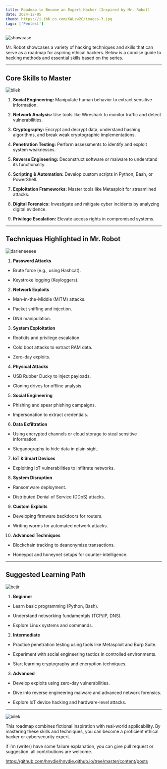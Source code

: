 ```yaml
---
title: Roadmap to Become an Expert Hacker (Inspired by Mr. Robot)
date: 2024-12-05
thumb: https://i.ibb.co.com/KWLzw2C/images-3.jpg
tags: ['Pentest']
---
```


![showcase](https://i.ibb.co.com/KWLzw2C/images-3.jpg)

Mr. Robot showcases a variety of hacking techniques and skills that can serve as a roadmap for aspiring ethical hackers. Below is a concise guide to hacking methods and essential skills based on the series.


---

## Core Skills to Master

![bilek](https://i.ibb.co.com/gDsZxv1/undefined-Imgur.gif)

1. **Social Engineering:**
 Manipulate human behavior to extract sensitive information.


2. **Network Analysis:** Use tools like Wireshark to monitor traffic and detect vulnerabilities.


3. **Cryptography:** Encrypt and decrypt data, understand hashing algorithms, and break weak cryptographic implementations.


4. **Penetration Testing:** Perform assessments to identify and exploit system weaknesses.


5. **Reverse Engineering:** Deconstruct software or malware to understand its functionality.


6. **Scripting & Automation:** Develop custom scripts in Python, Bash, or PowerShell.


7. **Exploitation Frameworks:** Master tools like Metasploit for streamlined attacks.


8. **Digital Forensics:** Investigate and mitigate cyber incidents by analyzing digital evidence.


9. **Privilege Escalation:** Elevate access rights in compromised systems.




---

## Techniques Highlighted in Mr. Robot

![darleneeeee](https://i.ibb.co.com/8r9ZPQH/tumblr-4c4ae832bcb3de95299d4ac11f243ff0-fa738906-540.gif)

1. **Password Attacks**

- Brute force (e.g., using Hashcat).

- Keystroke logging (Keyloggers).



2. **Network Exploits**

- Man-in-the-Middle (MITM) attacks.

- Packet sniffing and injection.

- DNS manipulation.



3. **System Exploitation**

- Rootkits and privilege escalation.

- Cold boot attacks to extract RAM data.

- Zero-day exploits.



4. **Physical Attacks**

- USB Rubber Ducky to inject payloads.

- Cloning drives for offline analysis.



5. **Social Engineering**

- Phishing and spear phishing campaigns.

- Impersonation to extract credentials.



6. **Data Exfiltration**

- Using encrypted channels or cloud storage to steal sensitive information.

- Steganography to hide data in plain sight.



7. **IoT & Smart Devices**

- Exploiting IoT vulnerabilities to infiltrate networks.



8. **System Disruption**

- Ransomware deployment.

- Distributed Denial of Service (DDoS) attacks.



9. **Custom Exploits**

- Developing firmware backdoors for routers.

- Writing worms for automated network attacks.



10. **Advanced Techniques**

- Blockchain tracking to deanonymize transactions.

- Honeypot and honeynet setups for counter-intelligence.





---

## Suggested Learning Path

![bejir](https://i.ibb.co.com/2WxhhQj/images-5.jpg)

1. **Beginner**

- Learn basic programming (Python, Bash).

- Understand networking fundamentals (TCP/IP, DNS).

- Explore Linux systems and commands.



2. **Intermediate**

- Practice penetration testing using tools like Metasploit and Burp Suite.

- Experiment with social engineering tactics in controlled environments.

- Start learning cryptography and encryption techniques.



3. **Advanced**

- Develop exploits using zero-day vulnerabilities.

- Dive into reverse engineering malware and advanced network forensics.

- Explore IoT device hacking and hardware-level attacks.





---

![bilek](https://i.ibb.co.com/VVLrYfN/my-reaction-to-that-information-mr-robot.gif)

This roadmap combines fictional inspiration with real-world applicability. By mastering these skills and techniques, you can become a proficient ethical hacker or cybersecurity expert.

if i'm (writer) have some failure explanation, you can give pull request or suggestion. all contributions are welcome.

https://github.com/hnvdie/hnvdie.github.io/tree/master/content/posts
